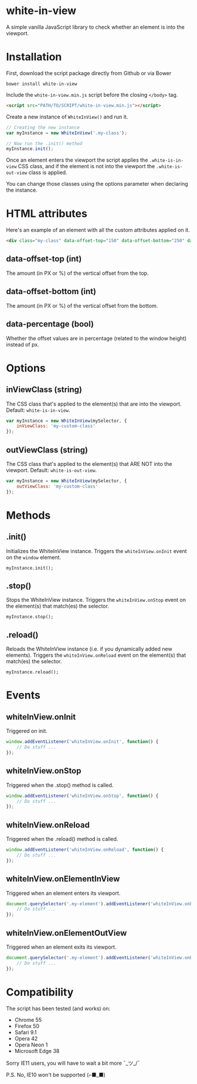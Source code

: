 # white-in-view
A simple vanilla JavaScript library to check whether an element is into the viewport.

# Installation

First, download the script package directly from Github or via Bower
```
bower install white-in-view
```

Include the `white-in-view.min.js` script before the closing `</body>` tag.
```html
<script src="PATH/TO/SCRIPT/white-in-view.min.js"></script>
```
Create a new instance of `WhiteInView()` and run it.
```javascript
// Creating the new instance
var myInstance = new WhiteInView('.my-class');

// Now run the .init() method
myInstance.init();
```

Once an element enters the viewport the script applies the `.white-is-in-view` CSS class, and if the element is not into the viewport the `.white-is-out-view` class is applied.

You can change those classes using the options parameter when declaring the instance.

# HTML attributes

Here's an example of an element with all the custom attributes applied on it.
```html
<div class="my-class" data-offset-top="150" data-offset-bottom="250" data-percentage="true"></div>
```

## data-offset-top (int)
The amount (in PX or %) of the vertical offset from the top.

## data-offset-bottom (int)
The amount (in PX or %) of the vertical offset from the bottom.

## data-percentage (bool)
Whether the offset values are in percentage (related to the window height) instead of px.

# Options

## inViewClass (string)
The CSS class that's applied to the element(s) that are into the viewport. Default: `white-is-in-view`.

```javascript
var myInstance = new WhiteInView(mySelector, {
    inViewClass: 'my-custom-class'
});
```

## outViewClass (string)
The CSS class that's applied to the element(s) that ARE NOT into the viewport. Default: `white-is-out-view`.

```javascript
var myInstance = new WhiteInView(mySelector, {
    outViewClass: 'my-custom-class'
});
```

# Methods

## .init()
Initializes the WhiteInView instance. Triggers the `whiteInView.onInit` event on the `window` element.

```
myInstance.init();
```

## .stop()
Stops the WhiteInView instance. Triggers the `whiteInView.onStop` event on the element(s) that match(es) the selector.

```
myInstance.stop();
```

## .reload()
Reloads the WhiteInView instance (i.e. if you dynamically added new elements). Triggers the `whiteInView.onReload` event on the element(s) that match(es) the selector.

```
myInstance.reload();
```

# Events

## whiteInView.onInit
Triggered on init.

```javascript
window.addEventListener('whiteInView.onInit', function() {
    // Do stuff ...
});
```

## whiteInView.onStop
Triggered when the .stop() method is called.

```javascript
window.addEventListener('whiteInView.onStop', function() {
    // Do stuff ...
});
```

## whiteInView.onReload
Triggered when the .reload() method is called.

```javascript
window.addEventListener('whiteInView.onReload', function() {
    // Do stuff ...
});
```

## whiteInView.onElementInView
Triggered when an element enters its viewport.
```javascript
document.querySelector('.my-element').addEventListener('whiteInView.onElementInView', function() {
    // Do stuff ...
});
```

## whiteInView.onElementOutView
Triggered when an element exits its viewport.
```javascript
document.querySelector('.my-element').addEventListener('whiteInView.onElementOutView', function() {
    // Do stuff ...
});
```

# Compatibility
The script has been tested (and works) on:

- Chrome 55
- Firefox 50
- Safari 9.1
- Opera 42
- Opera Neon 1
- Microsoft Edge 38

Sorry IE11 users, you will have to wait a bit more ¯\_ツ_/¯

P.S.
No, IE10 won't be supported  (⌐■_■)